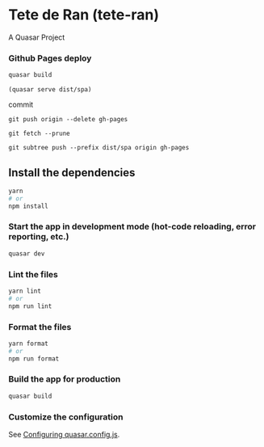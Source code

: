 # Tete de Ran (tete-ran)

A Quasar Project

### Github Pages deploy

```bash
quasar build
```

`(quasar serve dist/spa)`

commit

`git push origin --delete gh-pages`

`git fetch --prune`

`git subtree push --prefix dist/spa origin gh-pages`


## Install the dependencies
```bash
yarn
# or
npm install
```

### Start the app in development mode (hot-code reloading, error reporting, etc.)
```bash
quasar dev
```


### Lint the files
```bash
yarn lint
# or
npm run lint
```


### Format the files
```bash
yarn format
# or
npm run format
```



### Build the app for production
```bash
quasar build
```

### Customize the configuration
See [Configuring quasar.config.js](https://v2.quasar.dev/quasar-cli-vite/quasar-config-js).

